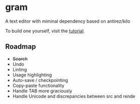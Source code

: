 # gram
A text editor with miminal dependency based on antirez/kilo

To build one yourself, visit the [tutorial](https://viewsourcecode.org/snaptoken/kilo/index.html).

## Roadmap
 - ~~Search~~
 - Undo
 - Linting
 - Usage highlighting
 - Auto-save / checkpointing
 - Copy-paste functionality
 - Handle TAB more graciously
 - Handle Unicode and discrepancies between src and rende

